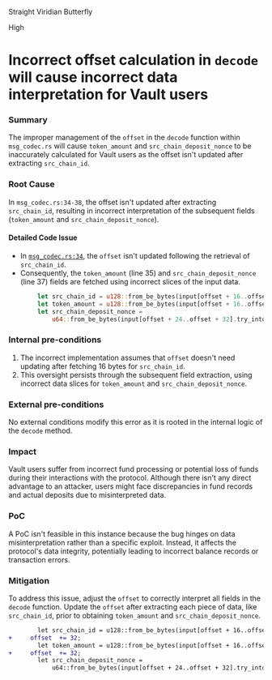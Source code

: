 Straight Viridian Butterfly

High

# Incorrect offset calculation in `decode` will cause incorrect data interpretation for Vault users

### Summary
The improper management of the `offset` in the `decode` function within `msg_codec.rs` will cause `token_amount` and `src_chain_deposit_nonce` to be inaccurately calculated for Vault users as the offset isn't updated after extracting `src_chain_id`.

### Root Cause
In `msg_codec.rs:34-38`, the offset isn't updated after extracting `src_chain_id`, resulting in incorrect interpretation of the subsequent fields (`token_amount` and `src_chain_deposit_nonce`).

#### Detailed Code Issue
- In [`msg_codec.rs:34`](https://github.com/sherlock-audit/2024-09-orderly-network-solana-contract/blob/main/solana-vault/packages/solana/contracts/programs/solana-vault/src/instructions/msg_codec.rs#L34-L38), the `offset` isn't updated following the retrieval of `src_chain_id`.
- Consequently, the `token_amount` (line 35) and `src_chain_deposit_nonce` (line 37) fields are fetched using incorrect slices of the input data.

```rust
        let src_chain_id = u128::from_be_bytes(input[offset + 16..offset + 32].try_into().unwrap());//offset  is not updated.
        let token_amount = u128::from_be_bytes(input[offset + 16..offset + 32].try_into().unwrap());//offset  is not updated.
        let src_chain_deposit_nonce =
            u64::from_be_bytes(input[offset + 24..offset + 32].try_into().unwrap());
```

### Internal pre-conditions
1. The incorrect implementation assumes that `offset` doesn't need updating after fetching 16 bytes for `src_chain_id`.
2. This oversight persists through the subsequent field extraction, using incorrect data slices for `token_amount` and `src_chain_deposit_nonce`.

### External pre-conditions
No external conditions modify this error as it is rooted in the internal logic of the `decode` method.


### Impact
Vault users suffer from incorrect fund processing or potential loss of funds during their interactions with the protocol. Although there isn't any direct advantage to an attacker, users might face discrepancies in fund records and actual deposits due to misinterpreted data.

### PoC
A PoC isn't feasible in this instance because the bug hinges on data misinterpretation rather than a specific exploit. Instead, it affects the protocol's data integrity, potentially leading to incorrect balance records or transaction errors.

### Mitigation
To address this issue, adjust the `offset` to correctly interpret all fields in the `decode` function. Update the `offset` after extracting each piece of data, like `src_chain_id`, prior to obtaining `token_amount` and `src_chain_deposit_nonce`.

```diff
        let src_chain_id = u128::from_be_bytes(input[offset + 16..offset + 32].try_into().unwrap());//offset  is not updated.
+     offset  += 32;
        let token_amount = u128::from_be_bytes(input[offset + 16..offset + 32].try_into().unwrap());//offset  is not updated.
+     offset  += 32;
        let src_chain_deposit_nonce =
            u64::from_be_bytes(input[offset + 24..offset + 32].try_into().unwrap());
```

